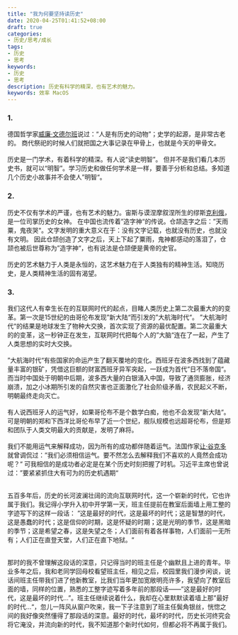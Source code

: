 ```yaml
---
title: "我为何要坚持读历史"
date: 2020-04-25T01:41:52+08:00
draft: true
categories:
- 历史/思考/成长
tags:
- 历史
- 思考
keywords:
- 历史
- 思考
description: 历史有科学的精深，也有艺术的魅力。
keywords: 效率 MacOS
---
```


### 1.

德国哲学家[威廉·文德尔班](https://zh.wikipedia.org/wiki/%E5%A8%81%E5%BB%89%C2%B7%E6%96%87%E5%BE%B7%E5%B0%94%E7%8F%AD)说过：“人是有历史的动物”；史学的起源，是非常古老的。 商代祭祀的时候人们就把国之大事记录在甲骨上，也就是今天的甲骨文。<br><br>
历史是一门学术，有着科学的精深。有人说“读史明智”。
但并不是我们看几本历史书，就可以“明智”。学习历史和做任何学术是一样，要善于分析和总结。多知道几个历史小故事并不会使人”明智“。

### 2.

历史不仅有学术的严谨，也有艺术的魅力。宙斯与谟涅摩叙涅所生的缪斯[克利俄](https://zh.wikipedia.org/wiki/%E5%85%8B%E5%88%A9%E4%BF%84)，是一位司掌历史的女神。
在中国也流传着”造字神“的传说。仓颉造字之后：”天雨粟，鬼夜哭“。文字发明的重大意义在于：没有文字记载，也就没有历史，也就没有文明。
因此仓颉创造了文字之后，天上下起了粟雨，鬼神都感动的落泪了，仓颉也被后世尊称为”造字神“，也有说法是仓颉便是黄帝的史官。<br><br>
历史的艺术魅力于人类是永恒的，这艺术魅力在于人类独有的精神生活。知晓历史，是人类精神生活的固有渴望。

### 3.

<!-- 我们这一代人有幸处在旧历史阶段的终点和新历史阶段的起点，曾经那一段段金戈铁马、庙堂谋略、儿女情长的故事，都被我们收揽眼底 -->
我们这代人有幸生长在的互联网时代的起点，目睹人类历史上第二次最重大的的变革。第一次是15世纪的由哥伦布发现”新大陆“而引发的”大航海时代“。
”大航海时代“的结果是地球发生了物种大交换，首次实现了资源的最优配置。第二次最重大的的变革，这一秒钟正在发生，互联网时代把每个人的”大脑“连在了一起，产生了人类思想的实时大交换。<br><br>
”大航海时代“有些国家的命运产生了翻天覆地的变化。西班牙在波多西找到了蕴藏量丰富的银矿，凭借这巨额的财富西班牙异军突起，一跃成为首代”日不落帝国“。而当时中国处于明朝中后期，波多西大量的白银涌入中国，导致了通货膨胀，经济崩溃，加之小冰期所引发的自然灾害也正面激化了社会阶级矛盾，农民起义不断，明朝最终走向灭亡。<br><br>
有人说西班牙人的运气好，如果哥伦布不是个数学白痴，他也不会发现”新大陆“。可是明朝的郑和下西洋比哥伦布早了近一个世纪，舰队规模也远超哥伦布，但是郑和团队于人类文明最大的贡献是，发明了麻将。<br><br>
我们不能用运气来解释成功，因为所有的成功都伴随着运气。法国作家[让·谷克多](https://zh.wikipedia.org/wiki/%E8%AE%A9%C2%B7%E8%B0%B7%E5%85%8B%E5%A4%9A)就曾调侃过：”我们必须相信运气。要不然怎么去解释我们不喜欢的人竟然会成功呢？“
可我相信的是成功者必定是在某个历史时刻把握了时机。习近平主席也曾说过：”要紧紧抓住大有可为的历史机遇期“ <br><br>


五百多年后，历史的长河波澜壮阔的流向互联网时代，这一个崭新的时代，它也许属于我们。我记得小学升入初中开学第一天，班主任提前在教室后面墙上用工整的字迹写下的这样一段话：
”这是最好的时代，这是最坏的时代；这是智慧的时代，这是愚蠢的时代；这是信仰的时期，这是怀疑的时期；这是光明的季节，这是黑暗的季节；这是希望之春，这是失望之冬；人们面前有着各样事物，人们面前一无所有；人们正在直登天堂，人们正在直下地狱。“<br><br>

那时的我不曾理解这段话的深意，只记得当时的班主任是个幽默且上进的青年。毕业多年之后，我和老同学回母校看望班主任，相见之后，校园里我们漫步闲谈，说话间班主任带我们进了他新教室，比我们当年更加宽敞明亮许多，我望向了教室后面的墙，同样的位置，熟悉的工整字迹写着多年前的那段话——”这是最好的时代，这是最坏的时代...”。班主任继续说着什么，我却在心里默默读着墙上那”最好的时代...“，忽儿一阵风从窗户吹来，我一下子注意到了班主任鬓角银丝，恍惚之间的我好像突然懂得了那段话的深意。最好的时代，最坏的时代，历史长河终究会将它淹没，并流向新的时代，我不知道那个新时代如何，但都必将不再属于我们。

